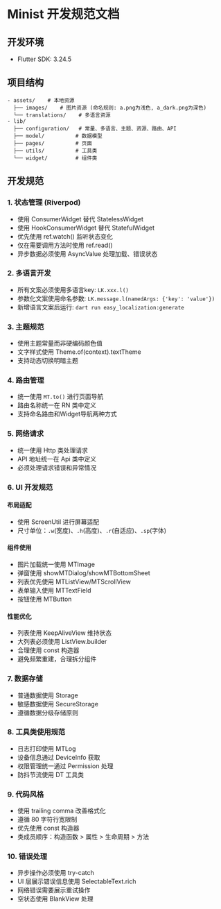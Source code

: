 # Minist 开发规范文档

## 开发环境
- Flutter SDK: 3.24.5

## 项目结构
```
- assets/    # 本地资源
  ├── images/    # 图片资源 (命名规则: a.png为浅色, a_dark.png为深色)
  └── translations/    # 多语言资源
- lib/
  ├── configuration/   # 常量、多语言、主题、资源、路由、API
  ├── model/          # 数据模型
  ├── pages/          # 页面
  ├── utils/          # 工具类
  └── widget/         # 组件类
```

## 开发规范

### 1. 状态管理 (Riverpod)
- 使用 ConsumerWidget 替代 StatelessWidget
- 使用 HookConsumerWidget 替代 StatefulWidget
- 优先使用 ref.watch() 监听状态变化
- 仅在需要调用方法时使用 ref.read()
- 异步数据必须使用 AsyncValue 处理加载、错误状态

### 2. 多语言开发
- 所有文案必须使用多语言key: `LK.xxx.l()`
- 参数化文案使用命名参数: `LK.message.l(namedArgs: {'key': 'value'})`
- 新增语言文案后运行: `dart run easy_localization:generate`

### 3. 主题规范
- 使用主题常量而非硬编码颜色值
- 文字样式使用 Theme.of(context).textTheme
- 支持动态切换明暗主题

### 4. 路由管理
- 统一使用 `MT.to()` 进行页面导航
- 路由名称统一在 RN 类中定义
- 支持命名路由和Widget导航两种方式

### 5. 网络请求
- 统一使用 Http 类处理请求
- API 地址统一在 Api 类中定义
- 必须处理请求错误和异常情况

### 6. UI 开发规范

#### 布局适配
- 使用 ScreenUtil 进行屏幕适配
- 尺寸单位：`.w`(宽度)、`.h`(高度)、`.r`(自适应)、`.sp`(字体)

#### 组件使用
- 图片加载统一使用 MTImage
- 弹窗使用 showMTDialog/showMTBottomSheet
- 列表优先使用 MTListView/MTScrollView
- 表单输入使用 MTTextField
- 按钮使用 MTButton

#### 性能优化
- 列表使用 KeepAliveView 维持状态
- 大列表必须使用 ListView.builder
- 合理使用 const 构造器
- 避免频繁重建，合理拆分组件

### 7. 数据存储
- 普通数据使用 Storage
- 敏感数据使用 SecureStorage
- 遵循数据分级存储原则

### 8. 工具类使用规范
- 日志打印使用 MTLog
- 设备信息通过 DeviceInfo 获取
- 权限管理统一通过 Permission 处理
- 防抖节流使用 DT 工具类

### 9. 代码风格
- 使用 trailing comma 改善格式化
- 遵循 80 字符行宽限制
- 优先使用 const 构造器
- 类成员顺序：构造函数 > 属性 > 生命周期 > 方法

### 10. 错误处理
- 异步操作必须使用 try-catch
- UI 层展示错误信息使用 SelectableText.rich
- 网络错误需要展示重试操作
- 空状态使用 BlankView 处理
